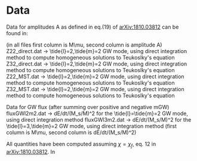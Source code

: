 # Data

Data for amplitudes A as defined in eq.(19) of  [arXiv:1810.03812](https://arxiv.org/pdf/1810.03812.pdf) can be found in:

(in all files first column is M\mu, second column is amplitude A)
Z22_direct.dat -> \tide{l}=2,\tide{m}=2 GW mode, using direct integration method to compute homogeneous solutions to Teukoslky's equation
Z32_direct.dat ->  \tide{l}=2,\tide{m}=2 GW mode, using direct integration method to compute homogeneous solutions to Teukoslky's equation
Z22_MST.dat -> \tide{l}=2,\tide{m}=2 GW mode, using direct integration method to compute homogeneous solutions to Teukoslky's equation
Z32_MST.dat ->  \tide{l}=2,\tide{m}=2 GW mode, using direct integration method to compute homogeneous solutions to Teukoslky's equation

Data for GW flux (after summing over positive and negative mGW)
fluxGWl2m2.dat -> dE/dt/(M_s/M)^2 for the \tide{l}=\tide{m}=2 GW mode, using direct integration method
fluxGWl3m2.dat  -> dE/dt/(M_s/M)^2 for the \tide{l}=3,\tide{m}=2 GW mode, using direct integration method
(first column is M\mu, second column is dE/dt/(M_s/M)^2)

All quantities have been computed assuming $\chi=\chi_f$, eq. 12 in [arXiv:1810.03812](https://arxiv.org/pdf/1810.03812.pdf). In 
